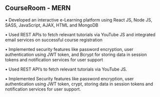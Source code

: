 CourseRoom - MERN
---------------------------------

• Developed an interactive e-Learning platform using React JS, Node JS, SASS, JavaScript, AJAX, HTML and MongoDB

• Used REST APIs to fetch relevant tutorials via YouTube JS and integrated email services on successful course registration

• Implemented security features like password encryption, user authentication using JWT token, and Bcrypt for storing data in session tokens and notification services for user support

• Used REST API’s to fetch relevant tutorials via YouTube JS. 

• Implemented Security features like password encryption, user authentication using JWT token, crypt, storing data in session tokens and notification services for user support.
